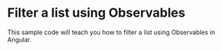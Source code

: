 # Filter a list using Observables

This sample code will teach you how to filter a list using Observables in Angular. 
